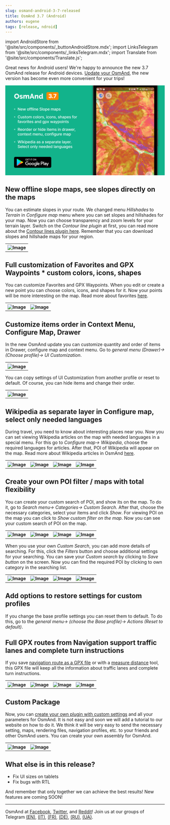 ```yaml
---
slug: osmand-android-3-7-released
title: OsmAnd 3.7 (Android)
authors: eugene
tags: [release, ndroid]
---
```

import AndroidStore from '@site/src/components/_buttonAndroidStore.mdx';
import LinksTelegram from '@site/src/components/_linksTelegram.mdx';
import Translate from '@site/src/components/Translate.js';


Great news for Android users!
We're happy to announce the new 3.7 OsmAnd release for Android devices.
<a href="https://play.google.com/store/apps/details?id=net.osmand">Update your OsmAnd</a>, the new version has become even more convenient for your trips!

![Release android 3-70](./Release3.7_4.png)

<!--truncate-->

## New offline slope maps, see slopes  directly on the maps

You can estimate slopes in your route. We changed menu *Hillshades* to *Terrain* in *Configure map* menu where you can set slopes and hillshades for your map. Now you can choose transparency and zoom levels for your terrain layer. Switch on the *Contour line plugin* at first, you can read more about the <a href="https://osmand.net/features/contour-lines-plugin">Contour lines plugin here</a>. Remember that you can download slopes and hillshade maps for your region.


<table>
  <tr>
    <th><img src={require('./1.jpg').default} alt="Image"/></th>
      </tr>
</table> 



## Full customization of Favorites and GPX Waypoints * custom colors, icons, shapes

You can customize Favorites and GPX Waypoints. When you edit or create a new point you can choose colors, icons, and shapes for it. Now your points will be more interesting on the map. Read more about favorites <a href="https://osmand.net/features/favourites">here</a>.

<table>
  <tr>
    <th><img src={require('./2.jpg').default} alt="Image"/></th>
    <th><img src={require('./3.jpg').default} alt="Image"/></th>
      </tr>
</table> 

## Customize items order in Context Menu, Configure Map, Drawer

In the new OsmAnd update you can customize quantity and order of items in Drawer, configure map and context menu. Go to *general menu (Drawer)-> <Translate android="yes" id="configure_profile" />(Choose profile)-> UI Customization*.

<table>
  <tr>
    <th><img src={require('./4.jpg').default} alt="Image"/></th>
      </tr>
</table> 

You can copy settings of UI Customization from another profile or reset to default. Of course, you can hide items and change their order.

<table>
  <tr>
    <th><img src={require('./5.jpg').default} alt="Image"/></th>
      </tr>
</table> 

## Wikipedia as separate layer in Configure map, select only needed languages

During travel, you need to know about interesting places near you. Now you can set viewing Wikipedia articles on the map with needed languages in a special menu. For this go to *Configure map-> Wikipedia*, choose the required languages for articles. After that, POI of Wikipedia will appear on the map. Read more about Wikipedia articles in OsmAnd <a href="https://osmand.net/features/travel#Wikipedia_A">here</a>.

<table>
  <tr>
    <th><img src={require('./6.jpg').default} alt="Image"/></th>
    <th><img src={require('./7.jpg').default} alt="Image"/></th>
    <th><img src={require('./8.jpg').default} alt="Image"/></th>
    <th><img src={require('./9.jpg').default} alt="Image"/></th>
      </tr>
</table> 


## Create your own POI filter / maps with total flexibility

You can create your custom search of POI, and show its on the map. To do it, go to *Search menu-> Categories-> Custom Search*. After that, choose the necessary categories, select your items and click *Show*. For viewing POI on the map you can click to *Show custom filter on the map*. Now you can see your custom search of POI on the map.

<table>
  <tr>
    <th><img src={require('./10.jpg').default} alt="Image"/></th>
    <th><img src={require('./11.jpg').default} alt="Image"/></th>
    <th><img src={require('./12.jpg').default} alt="Image"/></th>
    <th><img src={require('./13.jpg').default} alt="Image"/></th>
      </tr>
</table> 

When you use your own *Custom Search*, you can add more details of searching. For this, click the *Filters* button and choose additional settings for your searching. You can save your *Custom search* by clicking to *Save button* on the screen. Now you can find the required POI by clicking to own category in the searching list.

<table>
  <tr>
    <th><img src={require('./14.jpg').default} alt="Image"/></th>
    <th><img src={require('./15.jpg').default} alt="Image"/></th>
    <th><img src={require('./16.jpg').default} alt="Image"/></th>
    <th><img src={require('./17.jpg').default} alt="Image"/></th>
      </tr>
</table> 

## Add options to restore settings for custom profiles

If you change the base profile settings you can reset them to default. To do this, go to the *general menu-> <Translate android="yes" id="configure_profile" /> (choose the Base profile)-> Actions (Reset to default)*.

## Full GPX routes from Navigation support traffic lanes and complete turn instructions

If you save <a href="https://osmand.net/features/navigation#Save_navigation_route_GPX_file">navigation route as a GPX file</a> or with a <a href="https://osmand.net/features/measure-distance">measure distance</a> tool, this GPX file will keep all the information about traffic lanes and complete turn instructions.

<table>
  <tr>
    <th><img src={require('./18.jpg').default} alt="Image"/></th>
    <th><img src={require('./19.jpg').default} alt="Image"/></th>
    <th><img src={require('./20.jpg').default} alt="Image"/></th>
    <th><img src={require('./21.jpg').default} alt="Image"/></th>
      </tr>
</table> 

## Custom Package

Now, you can <a href="https://osmand.net/blog/custom-package">create your own plugin with custom settings</a> and all your parameters for OsmAnd. It is not easy and soon we will add a tutorial to our website on how to do it.
We think it will be very easy to send the necessary setting, maps, rendering files, navigation profiles, etc. to your friends and other OsmAnd users. You can create your own assembly for OsmAnd.

<table>
  <tr>
    <th><img src={require('./22.jpg').default} alt="Image"/></th>
    <th><img src={require('./23.jpg').default} alt="Image"/></th>
      </tr>
</table> 

## What else is in this release?

* Fix UI sizes on tablets
* Fix bugs with RTL

And remember that only together we can achieve the best results!
New features are coming SOON!

____________________________ 

OsmAnd at <a href="https://www.facebook.com/osmandapp/">Facebook</a>, <a href="https://www.twitter.com/osmandapp/">Twitter</a>, and <a href="https://www.reddit.com/r/OsmAnd/">Reddit</a>!
Join us at our groups of Telegram <a href="https://t.me/OsmAndMaps">(EN)</a>, <a href="https://t.me/itosmand">(IT)</a>,  <a href="https://t.me/frosmand">(FR)</a>, <a href="https://t.me/deosmand">(DE)</a>, <a href="https://t.me/ruosmand">(RU)</a>, <a href="https://t.me/uaosmand">(UA)</a>.


<LinksTelegram/>
<AndroidStore/>